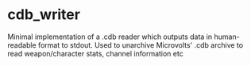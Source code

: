 # cdb_writer

Minimal implementation of a .cdb reader which outputs data in human-readable format to stdout. Used to unarchive Microvolts' .cdb archive to read weapon/character stats, channel information etc
